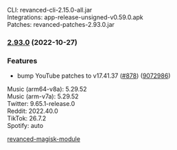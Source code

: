 CLI: revanced-cli-2.15.0-all.jar  
Integrations: app-release-unsigned-v0.59.0.apk  
Patches: revanced-patches-2.93.0.jar  

### [2.93.0](https://github.com/revanced/revanced-patches/compare/v2.92.3...v2.93.0) (2022-10-27)
### Features
* bump YouTube patches to v17.41.37 ([#878](https://github.com/revanced/revanced-patches/issues/878)) ([9072986](https://github.com/revanced/revanced-patches/commit/9072986f99e624386ff51c7eeb1d65158bd9249a))

  
Music (arm64-v8a): 5.29.52  
Music (arm-v7a): 5.29.52  
Twitter: 9.65.1-release.0  
Reddit: 2022.40.0  
TikTok: 26.7.2  
Spotify: auto  

[revanced-magisk-module](https://github.com/j-hc/revanced-magisk-module)  
